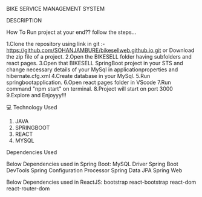                             
                           
  BIKE SERVICE MANAGEMENT SYSTEM 
                                    
DESCRIPTION


 
                            
                            
How To Run project at your end?? follow the steps...


1.Clone the repository using link in git :- https://github.com/SOHANJAMBURE/bikesellweb.github.io.git or
   Download the zip file of a project.
2.Open the BIKESELL folder having subfolders  and react pages.
3.Open that BIKESELL SpringBoot project in your STS and change necessary details of your MySql in applicationproperties and hibernate.cfg.xml
4.Create database in your MySql.
5.Run springbootapplication.
6.Open react pages folder in VScode
7.Run command "npm start" on terminal.
8.Project will start on port 3000
9.Explore and Enjoyyy!!!

💻 Technology Used
 1. JAVA
 2. SPRINGBOOT
 3. REACT 
 4. MYSQL               
                 
Dependencies Used


Below Dependencies used in Spring Boot:
MySQL Driver
Spring Boot DevTools
Spring Configuration Processor
Spring Data JPA
Spring Web


Below Dependencies used in ReactJS:
bootstrap
react-bootstrap
react-dom
react-router-dom                            
                            
                            
                            
                            
                            
                                                            
